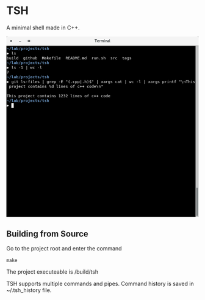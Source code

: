 # TSH

A minimal shell made in C++.

![TSH](/github/screenshot.png?raw=true "TSH in action")

## Building from Source
Go to the project root and enter the command

    make

The project executeable is /build/tsh

TSH supports multiple commands and pipes. Command history is saved in ~/.tsh_history file.
